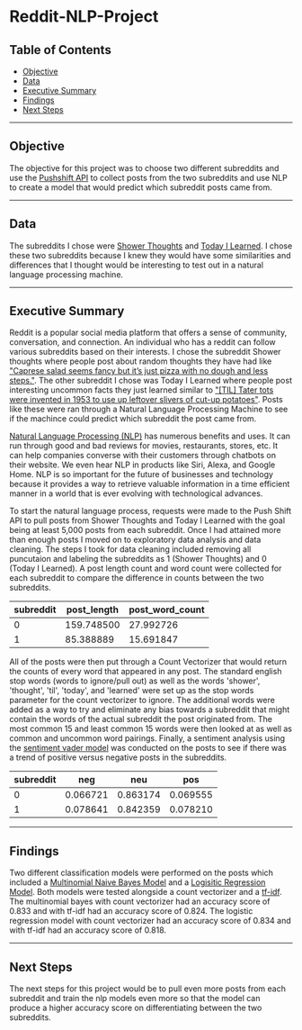 # Reddit-NLP-Project

## Table of Contents
- [Objective](#Objective)
- [Data](#Data)
- [Executive Summary](#Executive-Summary)
- [Findings](#Findings)
- [Next Steps](#Next-Steps)

---

## Objective

The objective for this project was to choose two different subreddits and use the [Pushshift API](https://github.com/pushshift/api) to collect posts from the two subreddits and use NLP to create a model that would predict which subreddit posts came from.

---

## Data

The subreddits I chose were [Shower Thoughts](https://www.reddit.com/r/Showerthoughts/) and [Today I Learned](https://www.reddit.com/r/todayilearned/). I chose these two subreddits because I knew they would have some similarities and differences that I thought would be interesting to test out in a natural language processing machine.

---

## Executive Summary

Reddit is a popular social media platform that offers a sense of community, conversation, and connection. An individual who has a reddit can follow various subreddits based on their interests. I chose the subreddit Shower thoughts where people post about random thoughts they have had like ["Caprese salad seems fancy but it’s just pizza with no dough and less steps."](https://www.reddit.com/r/Showerthoughts/comments/iy3q7l/caprese_salad_seems_fancy_but_its_just_pizza_with/). The other subreddit I chose was Today I Learned where people post interesting uncommon facts they just learned similar to ["[TIL] Tater tots were invented in 1953 to use up leftover slivers of cut-up potatoes"](https://www.reddit.com/r/todayilearned/comments/ixzeia/til_tater_tots_were_invented_in_1953_to_use_up/). Posts like these were ran through a Natural Language Processing Machine to see if the machince could predict which subreddit the post came from.

[Natural Language Processing (NLP)](https://medium.com/@ChrisKnightcms/natural-language-processing-offers-great-business-benefits-f450593e1089) has numerous benefits and uses. It can run through good and bad reviews for movies, restaurants, stores, etc. It can help companies converse with their customers through chatbots on their website. We even hear NLP in products like Siri, Alexa, and Google Home. NLP is so important for the future of businesses and technology because it provides a way to retrieve valuable information in a time efficient manner in a world that is ever evolving with technological advances.

To start the natural language process, requests were made to the Push Shift API to pull posts from Shower Thoughts and Today I Learned with the goal being at least 5,000 posts from each subreddit. Once I had attained more than enough posts I moved on to exploratory data analysis and data cleaning. The steps I took for data cleaning included removing all puncutaion and labeling the subreddits as 1 (Shower Thoughts) and 0 (Today I Learned). A post length count and word count were collected for each subreddit to compare the difference in counts between the two subreddits. 

subreddit | post_length | post_word_count|
----------|-------------|----------------|
0         | 159.748500  |   27.992726    |
1         | 85.388889   |   15.691847    |


All of the posts were then put through a Count Vectorizer that would return the counts of every word that appeared in any post. The standard english stop words (words to ignore/pull out) as well as the words 'shower', 'thought', 'til', 'today', and 'learned' were set up as the stop words parameter for the count vectorizer to ignore. The additional words were added as a way to try and eliminate any bias towards a subreddit that might contain the words of the actual subreddit the post originated from. The most common 15 and least common 15 words were then looked at as well as common and uncommon word pairings. Finally, a sentiment analysis using the [sentiment vader model](https://www.nltk.org/api/nltk.sentiment.html#nltk.sentiment.vader.SentiText) was conducted on the posts to see if there was a trend of positive versus negative posts in the subreddits.

subreddit | neg | neu | pos |
----------|-----|-----|-----|
0         | 0.066721 | 0.863174 | 0.069555 |
1         | 0.078641 | 0.842359 | 0.078210 |


---

## Findings

Two different classification models were performed on the posts which included a [Multinomial Naive Bayes Model](https://scikit-learn.org/stable/modules/naive_bayes.html?highlight=multinomial%20bayes) and a [Logisitic Regression Model](https://scikit-learn.org/stable/modules/generated/sklearn.linear_model.LogisticRegression.html?highlight=logistic%20regression#sklearn.linear_model.LogisticRegression). Both models were tested alongside a count vectorizer and a [tf-idf](https://scikit-learn.org/stable/modules/generated/sklearn.feature_extraction.text.TfidfVectorizer.html). The multinomial bayes with count vectorizer had an accuracy score of 0.833 and with tf-idf had an accuracy score of 0.824. The logistic regression model with count vectorizer had an accuracy score of 0.834 and with tf-idf had an accuracy score of 0.818.

---

## Next Steps 

The next steps for this project would be to pull even more posts from each subreddit and train the nlp models even more so that the model can produce a higher accuracy score on differentiating between the two subreddits. 
